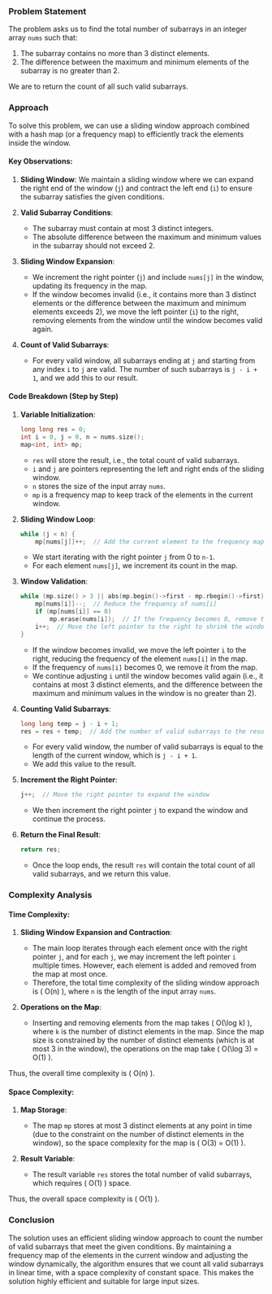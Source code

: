 ### Problem Statement

The problem asks us to find the total number of subarrays in an integer array `nums` such that:
1. The subarray contains no more than 3 distinct elements.
2. The difference between the maximum and minimum elements of the subarray is no greater than 2.

We are to return the count of all such valid subarrays.

### Approach

To solve this problem, we can use a sliding window approach combined with a hash map (or a frequency map) to efficiently track the elements inside the window.

#### Key Observations:
1. **Sliding Window**: We maintain a sliding window where we can expand the right end of the window (`j`) and contract the left end (`i`) to ensure the subarray satisfies the given conditions.
2. **Valid Subarray Conditions**:
   - The subarray must contain at most 3 distinct integers.
   - The absolute difference between the maximum and minimum values in the subarray should not exceed 2.
   
3. **Sliding Window Expansion**:
   - We increment the right pointer (`j`) and include `nums[j]` in the window, updating its frequency in the map.
   - If the window becomes invalid (i.e., it contains more than 3 distinct elements or the difference between the maximum and minimum elements exceeds 2), we move the left pointer (`i`) to the right, removing elements from the window until the window becomes valid again.

4. **Count of Valid Subarrays**:
   - For every valid window, all subarrays ending at `j` and starting from any index `i` to `j` are valid. The number of such subarrays is `j - i + 1`, and we add this to our result.

#### Code Breakdown (Step by Step)

1. **Variable Initialization**:
   ```cpp
   long long res = 0;
   int i = 0, j = 0, n = nums.size();
   map<int, int> mp;
   ```
   - `res` will store the result, i.e., the total count of valid subarrays.
   - `i` and `j` are pointers representing the left and right ends of the sliding window.
   - `n` stores the size of the input array `nums`.
   - `mp` is a frequency map to keep track of the elements in the current window.

2. **Sliding Window Loop**:
   ```cpp
   while (j < n) {
       mp[nums[j]]++;  // Add the current element to the frequency map
   ```
   - We start iterating with the right pointer `j` from 0 to `n-1`.
   - For each element `nums[j]`, we increment its count in the map.

3. **Window Validation**:
   ```cpp
   while (mp.size() > 3 || abs(mp.begin()->first - mp.rbegin()->first) > 2) {
       mp[nums[i]]--;  // Reduce the frequency of nums[i]
       if (mp[nums[i]] == 0)
           mp.erase(nums[i]);  // If the frequency becomes 0, remove the element from the map
       i++;  // Move the left pointer to the right to shrink the window
   }
   ```
   - If the window becomes invalid, we move the left pointer `i` to the right, reducing the frequency of the element `nums[i]` in the map.
   - If the frequency of `nums[i]` becomes 0, we remove it from the map.
   - We continue adjusting `i` until the window becomes valid again (i.e., it contains at most 3 distinct elements, and the difference between the maximum and minimum values in the window is no greater than 2).

4. **Counting Valid Subarrays**:
   ```cpp
   long long temp = j - i + 1;
   res = res + temp;  // Add the number of valid subarrays to the result
   ```
   - For every valid window, the number of valid subarrays is equal to the length of the current window, which is `j - i + 1`.
   - We add this value to the result.

5. **Increment the Right Pointer**:
   ```cpp
   j++;  // Move the right pointer to expand the window
   ```
   - We then increment the right pointer `j` to expand the window and continue the process.

6. **Return the Final Result**:
   ```cpp
   return res;
   ```
   - Once the loop ends, the result `res` will contain the total count of all valid subarrays, and we return this value.

### Complexity Analysis

#### Time Complexity:

1. **Sliding Window Expansion and Contraction**:
   - The main loop iterates through each element once with the right pointer `j`, and for each `j`, we may increment the left pointer `i` multiple times. However, each element is added and removed from the map at most once.
   - Therefore, the total time complexity of the sliding window approach is \( O(n) \), where `n` is the length of the input array `nums`.

2. **Operations on the Map**:
   - Inserting and removing elements from the map takes \( O(\log k) \), where `k` is the number of distinct elements in the map. Since the map size is constrained by the number of distinct elements (which is at most 3 in the window), the operations on the map take \( O(\log 3) = O(1) \).

Thus, the overall time complexity is \( O(n) \).

#### Space Complexity:

1. **Map Storage**:
   - The map `mp` stores at most 3 distinct elements at any point in time (due to the constraint on the number of distinct elements in the window), so the space complexity for the map is \( O(3) = O(1) \).

2. **Result Variable**:
   - The result variable `res` stores the total number of valid subarrays, which requires \( O(1) \) space.

Thus, the overall space complexity is \( O(1) \).

### Conclusion

The solution uses an efficient sliding window approach to count the number of valid subarrays that meet the given conditions. By maintaining a frequency map of the elements in the current window and adjusting the window dynamically, the algorithm ensures that we count all valid subarrays in linear time, with a space complexity of constant space. This makes the solution highly efficient and suitable for large input sizes.